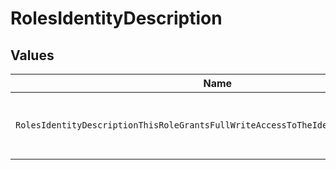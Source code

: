 # RolesIdentityDescription


## Values

| Name                                                                              | Value                                                                             |
| --------------------------------------------------------------------------------- | --------------------------------------------------------------------------------- |
| `RolesIdentityDescriptionThisRoleGrantsFullWriteAccessToTheIdentityConfiguration` | This role grants full write access to the Identity configuration.                 |